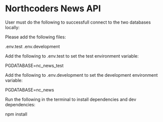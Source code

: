 # Northcoders News API

User must do the following to successfull connect to the two databases locally:

Please add the following files:

.env.test
.env.development

Add the following to .env.test to set the test environment variable:

PGDATABASE=nc_news_test

Add the following to .env.development to set the development environment variable:

PGDATABASE=nc_news

Run the following in the terminal to install dependencies and dev dependencies:

npm install